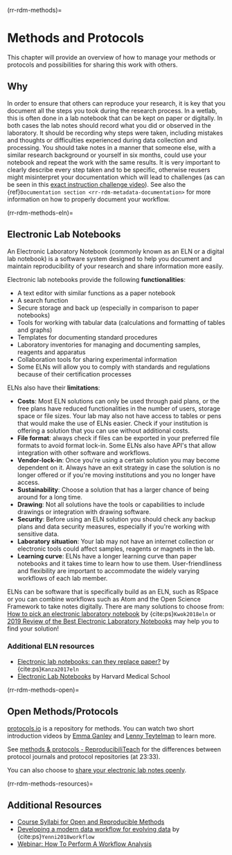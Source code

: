 (rr-rdm-methods)=
# Methods and Protocols

This chapter will provide an overview of how to manage your methods or protocols and possibilities for sharing this work with others.

## Why

In order to ensure that others can reproduce your research, it is key that you document all the steps you took during the research process. 
In a wetlab, this is often done in a lab notebook that can be kept on paper or digitally. 
In both cases the lab notes should record what you did or observed in the laboratory. 
It should be recording why steps were taken, including mistakes and thoughts or difficulties experienced during data collection and processing. 
You should take notes in a manner that someone else, with a similar research background or yourself in six months, could use your notebook and repeat the work with the same results. 
It is very important to clearly describe every step taken and to be specific, otherwise reusers might misinterpret your documentation which will lead to challenges (as can be seen in this [exact instruction challenge video](https://www.youtube.com/watch?v=Ct-lOOUqmyY)). 
See also the {ref}`Documentation section <rr-rdm-metadata-documentation>` for more information on how to properly document your workflow. 

(rr-rdm-methods-eln)=
## Electronic Lab Notebooks

An Electronic Laboratory Notebook (commonly known as an ELN or a digital lab notebook) is a software system designed to help you document and maintain reproducibility of your research and share information more easily.

Electronic lab notebooks provide the following **functionalities**:

* A text editor with similar functions as a paper notebook
* A search function
* Secure storage and back up (especially in comparison to paper notebooks)
* Tools for working with tabular data (calculations and formatting of tables and graphs)
* Templates for documenting standard procedures
* Laboratory inventories for managing and documenting samples, reagents and apparatus
* Collaboration tools for sharing experimental information
* Some ELNs will allow you to comply with standards and regulations because of their certification processes

ELNs also have their **limitations**: 

* **Costs**: Most ELN solutions can only be used through paid plans, or the free plans have reduced functionalities in the number of users, storage space or file sizes.
Your lab may also not have access to tables or pens that would make the use of ELNs easier.
Check if your institution is offering a solution that you can use without additional costs.
* **File format**: always check if files can be exported in your preferred file formats to avoid format lock-in.
Some ELNs also have API's that allow integration with other software and workflows. 
* **Vendor-lock-in**: Once you're using a certain solution you may become dependent on it.
Always have an exit strategy in case the solution is no longer offered or if you're moving institutions and you no longer have access.
* **Sustainability**: Choose a solution that has a larger chance of being around for a long time.
* **Drawing**: Not all solutions have the tools or capabilities to include drawings or integration with drawing software.
* **Security**: Before using an ELN solution you should check any backup plans and data security measures, especially if you're working with sensitive data.
* **Laboratory situation**: Your lab may not have an internet collection or electronic tools could affect samples, reagents or magnets in the lab. 
* **Learning curve**: ELNs have a longer learning curve than paper notebooks and it takes time to learn how to use them.
User-friendliness and flexibility are important to accommodate the widely varying workflows of each lab member.

ELNs can be software that is specifically build as an ELN, such as RSpace or you can combine workflows such as Atom and the Open Science Framework to take notes digitally.
There are many solutions to choose from: [How to pick an electronic laboratory notebook](https://doi.org/10.1038/d41586-018-05895-3) by {cite:ps}`Kwok2018eln` or [2019 Review of the Best Electronic Laboratory Notebooks](https://app.scientist.com/blog/2019/04/05/2019-review-of-the-best-electronic-laboratory-notebooks) may help you to find your solution!

### Additional ELN resources
* [Electronic lab notebooks: can they replace paper?](https://doi.org/10.1186/s13321-017-0221-3) by {cite:ps}`Kanza2017eln`
* [Electronic Lab Notebooks](https://datamanagement.hms.harvard.edu/collect-analyze/electronic-lab-notebooks) by Harvard Medical School

(rr-rdm-methods-open)=
## Open Methods/Protocols

[protocols.io](https://www.protocols.io/) is a repository for methods. 
You can watch two short introduction videos by [Emma Ganley](https://www.youtube.com/watch?v=hva-oTapSWU&list=PL1CvC6Ez54KCcs99wV3eex1v5GUry6Yb7&index=12) and [Lenny Teytelman](https://www.youtube.com/watch?v=1wN6RqCmpqM&list=PL1CvC6Ez54KDvJbbdLn5rPvf1kInifEh9&index=13) to learn more. 

See [methods & protocols - ReproducibiliTeach](https://www.youtube.com/watch?v=CzpY4A5G70s&list=PLWb8IFSVeQ620plPweZIQSGQODpGOww8r&index=3) for the differences between protocol journals and protocol repositories (at 23:33).

You can also choose to [share your electronic lab notes openly](https://www.lornecampbell.org/?p=179).

(rr-rdm-methods-resources)=
## Additional Resources

* [Course Syllabi for Open and Reproducible Methods](https://osf.io/vkhbt/)
* [Developing a modern data workflow for evolving data](https://doi.org/10.1101/344804) by {cite:ps}`Yenni2018workflow`
* [Webinar:  How To Perform A Workflow Analysis ](https://www.youtube.com/watch?v=9H9xnVRlc_M)

